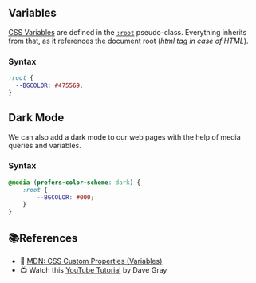 ## Variables
[CSS Variables](https://developer.mozilla.org/en-US/docs/Web/CSS/Using_CSS_custom_properties) are defined in the 
[`:root`](https://developer.mozilla.org/en-US/docs/Web/CSS/:root) pseudo-class. Everything inherits from that, as it references the document root 
(*html tag  in case of HTML*).

### Syntax
```css
:root {
  --BGCOLOR: #475569;
}
```

## Dark Mode
We can also add a dark mode to our web pages with the help of media queries and variables.

### Syntax
```css
@media (prefers-color-scheme: dark) {
    :root {
        --BGCOLOR: #000;
    }
}
```

## 📚References

- 🔗 [MDN: CSS Custom Properties (Variables)](https://developer.mozilla.org/en-US/docs/Web/CSS/Using_CSS_custom_properties)
- 📺 Watch this [YouTube Tutorial](https://youtu.be/K_M7D0PfOFM) by Dave Gray

